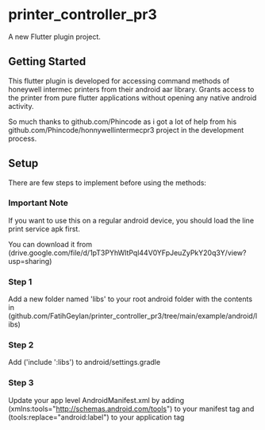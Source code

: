 # printer_controller_pr3

A new Flutter plugin project.

## Getting Started

This flutter plugin is developed for accessing command methods of honeywell intermec printers from their android aar library. Grants access to the printer from pure flutter applications without opening any native android activity.

So much thanks to github.com/Phincode as i got a lot of help from his github.com/Phincode/honnywellintermecpr3 project in the development process.

## Setup

There are few steps to implement before using the methods:

### Important Note

If you want to use this on a regular android device, you should load the line print service apk first.

You can download it from (drive.google.com/file/d/1pT3PYhWltPql44V0YFpJeuZyPkY20q3Y/view?usp=sharing)

### Step 1

Add a new folder named 'libs' to your root android folder with the contents in (github.com/FatihGeylan/printer_controller_pr3/tree/main/example/android/libs)

### Step 2

Add ('include ':libs') to android/settings.gradle

### Step 3

Update your app level AndroidManifest.xml by adding (xmlns:tools="http://schemas.android.com/tools") to your manifest tag and (tools:replace="android:label") to your application tag
